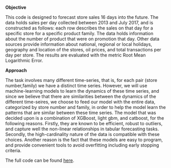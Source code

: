 **Objective**

This code is designed to forecast store sales 16 days into the future. The data holds sales per day collected between 2013 and July 2017, and is constructed as follows: each row describes the sales on that day for a specific store for a specific product family. The data holds information about the number of product that were on promotion that day. Other data sources provide information about national, regional or local holidays, geography and location of the stores, oil prices, and total transactions per day per store.
The results are evaluated with the metric Root Mean Logarithmic Error.

**Approach**

The task involves many different time-series, that is, for each pair (store number,family) we have a distinct time series. However, we will use machine-learning models to learn the dynamics of these time series, and since we believe that there are similarities between the dynamics of the different time-seires, we choose to feed our model with the entire data, categorized by store number and family, in order to help the model learn the patterns that are similar between these time series.
The model that was decided upon is a combination of XGBoost, light gbm, and catboost, for the following reasons.
Firstly, they are known to be efficient, robust to outliers, and capture well the non-linear relationships in tabular forecasting tasks.
Secondly, the high-cardinality nature of the data is compatible with these choices.
Another reason is the fact that these models are easy to program, and provide convenient tools to avoid overfitting including early stopping criteria.

The full code can be found [here](https://github.com/yonatansha/store-sales--time-series-forecasting/blob/main/store-sales-notebook%20(2).ipynb).
